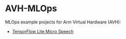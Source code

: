 # AVH-MLOps

MLOps example projects for Arm Virtual Hardware (AVH):
 - [TensorFlow Lite Micro Speech](Project/TFLmicrospeech/README.md)
